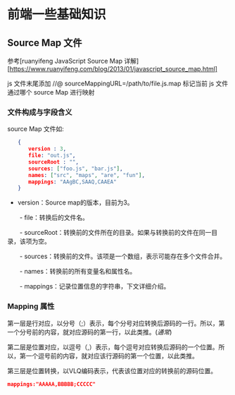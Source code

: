 # 前端一些基础知识

## Source Map 文件

参考[ruanyifeng JavaScript Source Map 详解][https://www.ruanyifeng.com/blog/2013/01/javascript_source_map.html]

js 文件末尾添加 //@ sourceMappingURL=/path/to/file.js.map 标记当前 js 文件通过哪个 source Map 进行映射

### 文件构成与字段含义

source Map 文件如:

```json
　　{
　　　　version : 3,
　　　　file: "out.js",
　　　　sourceRoot : "",
　　　　sources: ["foo.js", "bar.js"],
　　　　names: ["src", "maps", "are", "fun"],
　　　　mappings: "AAgBC,SAAQ,CAAEA"
　　}
```

- version：Source map的版本，目前为3。

　　- file：转换后的文件名。

　　- sourceRoot：转换前的文件所在的目录。如果与转换前的文件在同一目录，该项为空。

　　- sources：转换前的文件。该项是一个数组，表示可能存在多个文件合并。

　　- names：转换前的所有变量名和属性名。

　　- mappings：记录位置信息的字符串，下文详细介绍。
  
### Mapping 属性

第一层是行对应，以分号（;）表示，每个分号对应转换后源码的一行。所以，第一个分号前的内容，就对应源码的第一行，以此类推。(*通常*)

第二层是位置对应，以逗号（,）表示，每个逗号对应转换后源码的一个位置。所以，第一个逗号前的内容，就对应该行源码的第一个位置，以此类推。

第三层是位置转换，以VLQ编码表示，代表该位置对应的转换前的源码位置。

```json
mappings:"AAAAA,BBBBB;CCCCC"
```
